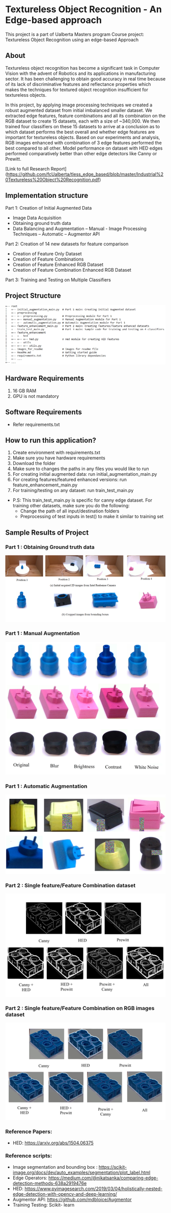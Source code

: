 # Textureless Object Recognition - An Edge-based approach
This project is a part of Ualberta Masters program Course project: Textureless Object Recognition using an edge-based Approach


## About
Textureless object recognition has become a significant task in Computer Vision with the advent of Robotics and its applications in manufacturing sector. It has been challenging to obtain good accuracy in real time because of its lack of discriminative features and reflectance properties which makes the techniques for textured object recognition insufficient for textureless objects.

In this project, by applying image processing techniques we created a robust augmented dataset from initial imbalanced smaller dataset. We extracted edge features, feature combinations and all its combination on the RGB dataset to create 15 datasets, each with a size of ~340,000. We then trained four classifiers on these 15 datasets to arrive at a conclusion as to which dataset performs the best overall and whether edge features are important for textureless objects. Based on our experiments and analysis, RGB images enhanced with combination of 3 edge features performed the best compared to all other. Model performance on dataset with HED edges performed comparatively better than other edge detectors like Canny or Prewitt. 

[Link to full Research Report] (https://github.com/fcUalberta/tless_edge_based/blob/master/Industrial%20Textureless%20Object%20Recognition.pdf)

## Implementation structure
Part 1: Creation of Initial Augmented Data
  - Image Data Acquisition
  - Obtaining ground truth data
  - Data Balancing and Augmentation
    – Manual - Image Processing Techniques
    – Automatic – Augmentor API
    
Part 2: Creation of 14 new datasets for feature comparison
  - Creation of Feature Only Dataset
  - Creation of Feature Combinations
  - Creation of Feature Enhanced RGB Dataset
  - Creation of Feature Combination Enhanced RGB Dataset
  
Part 3: Training and Testing on Multiple Classifiers

## Project Structure

![GitHub Logo](/images_for_readme/projectStructure.png)

## Hardware Requirements
1. 16 GB RAM
1. GPU is not mandatory

## Software Requirements
- Refer requirements.txt

## How to run this application?

1. Create environment with requirements.txt
1. Make sure you have hardware requirements 
1. Download the folder
1. Make sure to changes the paths in any files you would like to run
1. For creating initial augmented data: run initial_augmentation_main.py
1. For creating features/featured enhanced versions: run feature_enhancement_main.py
1. For training/testing on any dataset: run train_test_main.py
  - P.S: This train_test_main.py is specific for canny edge dataset. For training other datasets, make sure you do the following:
    - Change the path of all input/destination folders
    - Preprocessing of test inputs in test() to make it similar to training set 

## Sample Results of Project

### Part 1 : Obtaining Ground truth data

![GitHub Logo](/images_for_readme/DataPreprocessing.png)

### Part 1 : Manual Augmentation

![GitHub Logo](/images_for_readme/manual.jpg)

### Part 1 : Automatic Augmentation

![GitHub Logo](/images_for_readme/automatic.jpg)

### Part 2 : Single feature/Feature Combination dataset 

![GitHub Logo](/images_for_readme/features.jpg)

### Part 2 : Single feature/Feature Combination on RGB images dataset

![GitHub Logo](/images_for_readme/overlay.jpg)

### Reference Papers:
- HED: https://arxiv.org/abs/1504.06375

### Reference scripts:
-	Image segmentation and bounding box : https://scikit-image.org/docs/dev/auto_examples/segmentation/plot_label.html
-	Edge Operators: https://medium.com/@nikatsanka/comparing-edge-detection-methods-638a2919476e
- HED: https://www.pyimagesearch.com/2019/03/04/holistically-nested-edge-detection-with-opencv-and-deep-learning/ 
-	Augmentor API: https://github.com/mdbloice/Augmentor 
-	Training Testing: Scikit- learn

